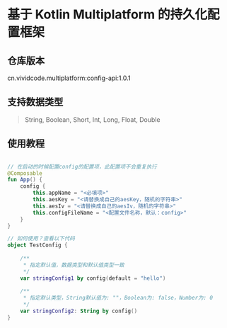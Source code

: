 # 基于 Kotlin Multiplatform 的持久化配置框架

## 仓库版本

cn.vividcode.multiplatform:config-api:1.0.1

## 支持数据类型

> String, Boolean, Short, Int, Long, Float, Double

## 使用教程

```kotlin

// 在启动的时候配置config的配置项，此配置项不会重复执行
@Composable
fun App() { 
    config {
        this.appName = "<必填项>"
        this.aesKey = "<请替换成自己的aesKey，随机的字符串>"
        this.aesIv = "<请替换成自己的aesIv，随机的字符串>"
        this.configFileName = "<配置文件名称，默认：config>"
    }
}

// 如何使用？查看以下代码
object TestConfig {
	
	/**
     * 指定默认值，数据类型和默认值类型一致
	 */
	var stringConfig1 by config(default = "hello")
	
	/**
     * 指定默认类型，String默认值为: ""，Boolean为: false，Number为: 0
	 */
	var stringConfig2: String by config()
}

```